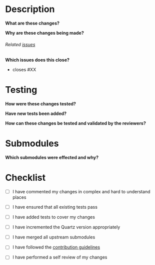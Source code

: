# Description
**What are these changes?**

**Why are these changes being made?**

###### Related [issues](https://github.com/KingLineSoftworks/Quartz/issues)
**Which issues does this close?**
- closes #XX

# Testing
**How were these changes tested?**

**Have new tests been added?**

**How can these changes be tested and validated by the reviewers?**

# Submodules
**Which submodules were effected and why?**

# Checklist
- [ ] I have commented my changes in complex and hard to understand places
- [ ] I have ensured that all existing tests pass
- [ ] I have added tests to cover my changes
- [ ] I have incremented the Quartz version appropriately
- [ ] I have merged all upstream submodules
- [ ] I have followed the [contribution guidelines](docs/contributing/contribution_guidelines.md)
- [ ] I have performed a self review of my changes

